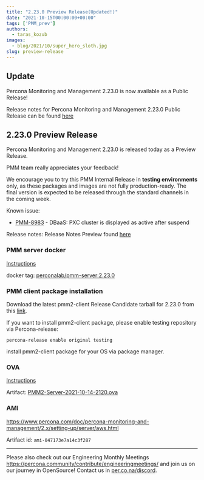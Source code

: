 ```yaml
---
title: "2.23.0 Preview Release(Updated!)"
date: "2021-10-15T00:00:00+00:00"
tags: ['PMM_prev']
authors:
  - taras_kozub
images:
  - blog/2021/10/super_hero_sloth.jpg
slug: preview-release
---
```


## Update
Percona Monitoring and Management 2.23.0 is now available as a Public Release!

Release notes for Percona Monitoring and Management 2.23.0 Public Release can be found [here](https://per.co.na/pmm/2.23.0)

## 2.23.0 Preview Release

Percona Monitoring and Management 2.23.0 is released today as a Preview Release.

PMM team really appreciates your feedback!

We encourage you to try this PMM Internal Release in **testing environments** only, as these packages and images are not fully production-ready. The final version is expected to be released through the standard channels in the coming week.

Known issue:
- [PMM-8983](https://jira.percona.com/browse/PMM-8983) - DBaaS: PXC cluster is displayed as active after suspend

Release notes:
Release Notes Preview found [here](https://deploy-preview-610--pmm-doc.netlify.app/release-notes/2.23.0.html)


### PMM server docker

[Instructions](https://www.percona.com/doc/percona-monitoring-and-management/2.x/setting-up/server/docker.html)

docker tag: [perconalab/pmm-server:2.23.0](https://hub.docker.com/layers/percona/pmm-server/2.23.0/images/sha256-ff0bb20cba0dbfcc8929dbbba0558bb01acc933ec593717727707dce083441b4?context=explore)


### PMM client package installation

Download the latest pmm2-client Release Candidate tarball for 2.23.0 from this [link](https://s3.us-east-2.amazonaws.com/pmm-build-cache/PR-BUILDS/pmm2-client/pmm2-client-latest-3126.tar.gz).


If you want to install pmm2-client package, please enable testing repository via Percona-release: 
```
percona-release enable original testing
```

install pmm2-client package for your OS via package manager.

### OVA 

[Instructions](https://www.percona.com/doc/percona-monitoring-and-management/2.x/setting-up/server/virtual-appliance.html)

Artifact: [PMM2-Server-2021-10-14-2120.ova](http://percona-vm.s3-website-us-east-1.amazonaws.com/PMM2-Server-2021-10-14-2120.ova)

### AMI 

https://www.percona.com/doc/percona-monitoring-and-management/2.x/setting-up/server/aws.html

Artifact id: `ami-047173e7a14c3f287`

---

Please also check out our Engineering Monthly Meetings https://percona.community/contribute/engineeringmeetings/ and join us on our journey in OpenSource! Contact us in [per.co.na/discord](https://per.co.na/discord).
